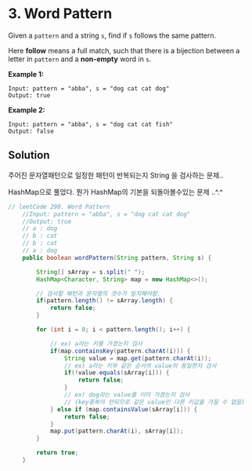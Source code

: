# 3. Word Pattern

Given a `pattern` and a string `s`, find if `s` follows the same pattern.

Here **follow** means a full match, such that there is a bijection between a letter in `pattern` and a **non-empty** word in `s`.

**Example 1:**

```
Input: pattern = "abba", s = "dog cat cat dog"
Output: true

```

**Example 2:**

```
Input: pattern = "abba", s = "dog cat cat fish"
Output: false
```

## Solution

주어진 문자열패턴으로 일정한 패턴이 반복되는지 String 을 검사하는 문제..

HashMap으로 풀었다. 뭔가 HashMap의 기본을 되돌아볼수있는 문제 ..^.^ 

```java
// leetCode 290. Word Pattern
    //Input: pattern = "abba", s = "dog cat cat dog"
    //Output: true
    // a : dog
    // b : cat
    // b : cat
    // a : dog
    public boolean wordPattern(String pattern, String s) {

        String[] sArray = s.split(" ");
        HashMap<Character, String> map = new HashMap<>();

        // 검사할 패턴과 문자열의 갯수가 일치해야함.
        if(pattern.length() != sArray.length) {
            return false;
        }

        for (int i = 0; i < pattern.length(); i++) {

            // ex) a라는 키를 가졌는지 검사
            if(map.containsKey(pattern.charAt(i))) {
                String value = map.get(pattern.charAt(i));
                // ex) a라는 키와 같은 순서의 value의 동일한지 검사
                if(!value.equals(sArray[i])) {
                    return false;
                }
                // ex) dog라는 value를 이미 가졌는지 검사
                // (key중복이 안되므로 같은 value인 다른 키값을 가질 수 없음)
            } else if (map.containsValue(sArray[i])) {
                return false;
            }
            map.put(pattern.charAt(i), sArray[i]);
        }

        return true;
    }
```